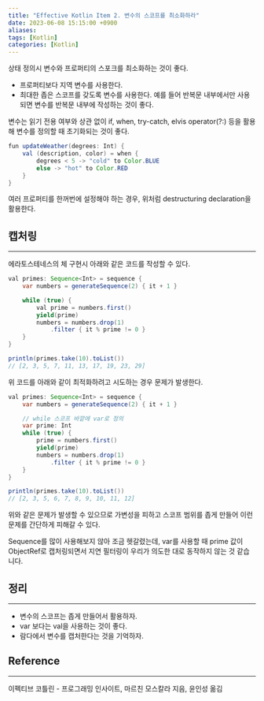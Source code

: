 ```yaml
---
title: "Effective Kotlin Item 2. 변수의 스코프를 최소화하라"
date: 2023-06-08 15:15:00 +0900
aliases: 
tags: [Kotlin]
categories: [Kotlin]
---
```


상태 정의시 변수와 프로퍼티의 스포크를 최소화하는 것이 좋다.
- 프로퍼티보다 지역 변수를 사용한다.
- 최대한 좁은 스코프를 갖도록 변수를 사용한다. 예를 들어 반복문 내부에서만 사용되면 변수를 반복문 내부에 작성하는 것이 좋다.

변수는 읽기 전용 여부와 상관 없이 if, when, try-catch, elvis operator(?:) 등을 활용해 변수를 정의할 때 초기화되는 것이 좋다.

```java
fun updateWeather(degrees: Int) {
	val (description, color) = when {
		degrees < 5 -> "cold" to Color.BLUE
		else -> "hot" to Color.RED
	}
}
```
여러 프로퍼티를 한꺼번에 설정해야 하는 경우, 위처럼 destructuring declaration을 활용한다.

## 캡처링
---
에라토스테네스의 체 구현시 아래와 같은 코드를 작성할 수 있다.
```java
val primes: Sequence<Int> = sequence {
	var numbers = generateSequence(2) { it + 1 }

	while (true) {
		val prime = numbers.first()
		yield(prime)
		numbers = numbers.drop(1)
			.filter { it % prime != 0 }
	}
}

println(primes.take(10).toList())
// [2, 3, 5, 7, 11, 13, 17, 19, 23, 29]
```
위 코드를 아래와 같이 최적화하려고 시도하는 경우 문제가 발생한다.
```java
val primes: Sequence<Int> = sequence {
    var numbers = generateSequence(2) { it + 1 }

    // while 스코프 바깥에 var로 정의
    var prime: Int
    while (true) {
        prime = numbers.first()
        yield(prime)
        numbers = numbers.drop(1)
            .filter { it % prime != 0 }
    }
}

println(primes.take(10).toList())
// [2, 3, 5, 6, 7, 8, 9, 10, 11, 12]
```
위와 같은 문제가 발생할 수 있으므로 가변성을 피하고 스코프 범위를 좁게 만들어 이런 문제를 간단하게 피해갈 수 있다.

Sequence를 많이 사용해보지 않아 조금 헷갈렸는데, var를 사용할 때 prime 값이 ObjectRef로 캡처링되면서 지연 필터링이 우리가 의도한 대로 동작하지 않는 것 같습니다.

## 정리
---
- 변수의 스코프는 좁게 만들어서 활용하자.
- var 보다는 val을 사용하는 것이 좋다.
- 람다에서 변수를 캡처한다는 것을 기억하자.

## Reference
---
이펙티브 코틀린 - 프로그래밍 인사이트, 마르친 모스칼라 지음, 윤인성 옮김